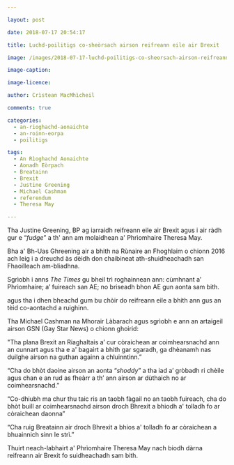 ```yaml
---

layout: post

date: 2018-07-17 20:54:17

title: Luchd-poilitigs co-sheòrsach airson reifreann eile air Brexit

image: /images/2018-07-17-luchd-poilitigs-co-sheorsach-airson-reifreann-eile-air-brexit.jpg

image-caption:

image-licence:

author: Crìstean MacMhìcheil

comments: true

categories:
  - an-rioghachd-aonaichte
  - an-roinn-eorpa
  - poilitigs

tags:
  - An Rìoghachd Aonaichte
  - Aonadh Eòrpach
  - Breatainn
  - Brexit
  - Justine Greening
  - Michael Cashman
  - referendum
  - Theresa May

---
```


Tha Justine Greening, BP ag iarraidh reifreann eile air Brexit agus i air ràdh gur e &#8220;_fudge_&#8221; a th' ann am molaidhean a' Phrìomhaire Theresa May.

<!--more-->

Bha a' Bh-Uas Ghreening air a bhith na Rùnaire an Fhoghlaim o chionn 2016 ach leig i a dreuchd às dèidh don chaibineat ath-shuidheachadh san Fhaoilleach am-bliadhna.

Sgrìobh i anns _The Times_ gu bheil trì roghainnean ann: cùmhnant a’ Phrìomhaire; a’ fuireach san AE; no briseadh bhon AE gun aonta sam bith.

agus tha i dhen bheachd gum bu chòir do reifreann eile a bhith ann gus an tèid co-aontachd a ruighinn.

Tha Michael Cashman na Mhorair Làbarach agus sgrìobh e ann an artaigeil airson GSN (Gay Star News) o chionn ghoirid:

"Tha plana Brexit an Riaghaltais a’ cur còraichean ar coimhearsnachd ann an cunnart agus tha e a' bagairt a bhith gar sgaradh, ga dhèanamh nas duilghe airson na guthan againn a chluinntinn.”

“Cha do bhòt daoine airson an aonta “<em>shoddy</em>” a tha iad a’ gròbadh ri chèile agus chan e an rud as fheàrr a th’ ann airson ar dùthaich no ar coimhearsnachd.”

“Co-dhiubh ma chur thu taic ris an taobh fàgail no an taobh fuireach, cha do bhòt buill ar coimhearsnachd airson droch Bhrexit a bhiodh a' tolladh fo ar còraichean daonna”

“Cha ruig Breatainn air droch Bhrexit a bhios a' tolladh fo ar còraichean a bhuainnich sinn le strì.”

Thuirt neach-labhairt a' Phrìomhaire Theresa May nach biodh dàrna reifreann air Brexit fo suidheachadh sam bith.
